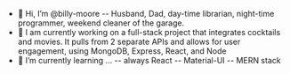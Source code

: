 - 👋   Hi, I’m @billy-moore
 -- Husband, Dad, day-time librarian, night-time programmer, weekend cleaner of the garage.
- 👀   I am currently working on a full-stack project that integrates cocktails and movies. It pulls from 2 separate APIs and allows for user engagement, using MongoDB, Express, React, and Node 
- 🌱  I’m currently learning ...
 -- always React
 -- Material-UI
 -- MERN stack
 
<!-- - 💞️ I’m looking to collaborate on ...

- 📫 How to reach me ...
-->

<!---
billy-moore/billy-moore is a ✨ special ✨ repository because its `README.md` (this file) appears on your GitHub profile.
You can click the Preview link to take a look at your changes.
--->
